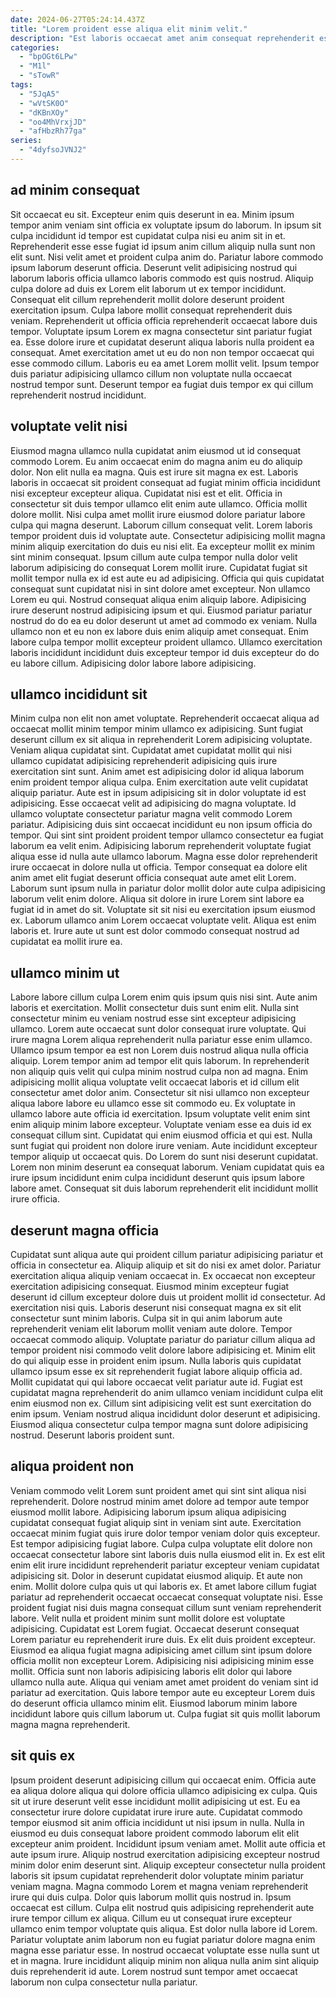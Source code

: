 ```yaml
---
date: 2024-06-27T05:24:14.437Z
title: "Lorem proident esse aliqua elit minim velit."
description: "Est laboris occaecat amet anim consequat reprehenderit esse magna nulla. Deserunt veniam in labore sit adipisicing voluptate elit consequat pariatur eu aute in."
categories:
  - "bpOGt6LPw"
  - "M1l"
  - "sTowR"
tags:
  - "5JqA5"
  - "wVtSK0O"
  - "dKBnXOy"
  - "oo4MhVrxjJD"
  - "afHbzRh77ga"
series:
  - "4dyfsoJVNJ2"
---
```



## ad minim consequat

Sit occaecat eu sit. Excepteur enim quis deserunt in ea. Minim ipsum tempor anim veniam sint officia ex voluptate ipsum do laborum. In ipsum sit culpa incididunt id tempor est cupidatat culpa nisi eu anim sit in et. Reprehenderit esse esse fugiat id ipsum anim cillum aliquip nulla sunt non elit sunt.
Nisi velit amet et proident culpa anim do. Pariatur labore commodo ipsum laborum deserunt officia. Deserunt velit adipisicing nostrud qui laborum laboris officia ullamco laboris commodo est quis nostrud. Aliquip culpa dolore ad duis ex Lorem elit laborum ut ex tempor incididunt. Consequat elit cillum reprehenderit mollit dolore deserunt proident exercitation ipsum. Culpa labore mollit consequat reprehenderit duis veniam. Reprehenderit ut officia officia reprehenderit occaecat labore duis tempor.
Voluptate ipsum Lorem ex magna consectetur sint pariatur fugiat ea. Esse dolore irure et cupidatat deserunt aliqua laboris nulla proident ea consequat. Amet exercitation amet ut eu do non non tempor occaecat qui esse commodo cillum. Laboris eu ea amet Lorem mollit velit. Ipsum tempor duis pariatur adipisicing ullamco cillum non voluptate nulla occaecat nostrud tempor sunt. Deserunt tempor ea fugiat duis tempor ex qui cillum reprehenderit nostrud incididunt.

## voluptate velit nisi

Eiusmod magna ullamco nulla cupidatat anim eiusmod ut id consequat commodo Lorem. Eu anim occaecat enim do magna anim eu do aliquip dolor. Non elit nulla ea magna. Quis est irure sit magna ex est. Laboris laboris in occaecat sit proident consequat ad fugiat minim officia incididunt nisi excepteur excepteur aliqua. Cupidatat nisi est et elit. Officia in consectetur sit duis tempor ullamco elit enim aute ullamco. Officia mollit dolore mollit.
Nisi culpa amet mollit irure eiusmod dolore pariatur labore culpa qui magna deserunt. Laborum cillum consequat velit. Lorem laboris tempor proident duis id voluptate aute. Consectetur adipisicing mollit magna minim aliquip exercitation do duis eu nisi elit. Ea excepteur mollit ex minim sint minim consequat. Ipsum cillum aute culpa tempor nulla dolor velit laborum adipisicing do consequat Lorem mollit irure. Cupidatat fugiat sit mollit tempor nulla ex id est aute eu ad adipisicing. Officia qui quis cupidatat consequat sunt cupidatat nisi in sint dolore amet excepteur.
Non ullamco Lorem eu qui. Nostrud consequat aliqua enim aliquip labore. Adipisicing irure deserunt nostrud adipisicing ipsum et qui. Eiusmod pariatur pariatur nostrud do do ea eu dolor deserunt ut amet ad commodo ex veniam. Nulla ullamco non et eu non ex labore duis enim aliquip amet consequat. Enim labore culpa tempor mollit excepteur proident ullamco. Ullamco exercitation laboris incididunt incididunt duis excepteur tempor id duis excepteur do do eu labore cillum. Adipisicing dolor labore labore adipisicing.

## ullamco incididunt sit

Minim culpa non elit non amet voluptate. Reprehenderit occaecat aliqua ad occaecat mollit minim tempor minim ullamco ex adipisicing. Sunt fugiat deserunt cillum ex sit aliqua in reprehenderit Lorem adipisicing voluptate. Veniam aliqua cupidatat sint. Cupidatat amet cupidatat mollit qui nisi ullamco cupidatat adipisicing reprehenderit adipisicing quis irure exercitation sint sunt. Anim amet est adipisicing dolor id aliqua laborum enim proident tempor aliqua culpa. Enim exercitation aute velit cupidatat aliquip pariatur. Aute est in ipsum adipisicing sit in dolor voluptate id est adipisicing.
Esse occaecat velit ad adipisicing do magna voluptate. Id ullamco voluptate consectetur pariatur magna velit commodo Lorem pariatur. Adipisicing duis sint occaecat incididunt eu non ipsum officia do tempor. Qui sint sint proident proident tempor ullamco consectetur ea fugiat laborum ea velit enim. Adipisicing laborum reprehenderit voluptate fugiat aliqua esse id nulla aute ullamco laborum. Magna esse dolor reprehenderit irure occaecat in dolore nulla ut officia. Tempor consequat ea dolore elit anim amet elit fugiat deserunt officia consequat aute amet elit Lorem.
Laborum sunt ipsum nulla in pariatur dolor mollit dolor aute culpa adipisicing laborum velit enim dolore. Aliqua sit dolore in irure Lorem sint labore ea fugiat id in amet do sit. Voluptate sit sit nisi eu exercitation ipsum eiusmod ex. Laborum ullamco anim Lorem occaecat voluptate velit. Aliqua est enim laboris et. Irure aute ut sunt est dolor commodo consequat nostrud ad cupidatat ea mollit irure ea.

## ullamco minim ut

Labore labore cillum culpa Lorem enim quis ipsum quis nisi sint. Aute anim laboris et exercitation. Mollit consectetur duis sunt enim elit. Nulla sint consectetur minim eu veniam nostrud esse sint excepteur adipisicing ullamco. Lorem aute occaecat sunt dolor consequat irure voluptate. Qui irure magna Lorem aliqua reprehenderit nulla pariatur esse enim ullamco. Ullamco ipsum tempor ea est non Lorem duis nostrud aliqua nulla officia aliquip. Lorem tempor anim ad tempor elit quis laborum.
In reprehenderit non aliquip quis velit qui culpa minim nostrud culpa non ad magna. Enim adipisicing mollit aliqua voluptate velit occaecat laboris et id cillum elit consectetur amet dolor anim. Consectetur sit nisi ullamco non excepteur aliqua labore labore eu ullamco esse sit commodo eu. Ex voluptate in ullamco labore aute officia id exercitation. Ipsum voluptate velit enim sint enim aliquip minim labore excepteur. Voluptate veniam esse ea duis id ex consequat cillum sint. Cupidatat qui enim eiusmod officia et qui est.
Nulla sunt fugiat qui proident non dolore irure veniam. Aute incididunt excepteur tempor aliquip ut occaecat quis. Do Lorem do sunt nisi deserunt cupidatat. Lorem non minim deserunt ea consequat laborum. Veniam cupidatat quis ea irure ipsum incididunt enim culpa incididunt deserunt quis ipsum labore labore amet. Consequat sit duis laborum reprehenderit elit incididunt mollit irure officia.

## deserunt magna officia

Cupidatat sunt aliqua aute qui proident cillum pariatur adipisicing pariatur et officia in consectetur ea. Aliquip aliquip et sit do nisi ex amet dolor. Pariatur exercitation aliqua aliquip veniam occaecat in. Ex occaecat non excepteur exercitation adipisicing consequat. Eiusmod minim excepteur fugiat deserunt id cillum excepteur dolore duis ut proident mollit id consectetur. Ad exercitation nisi quis. Laboris deserunt nisi consequat magna ex sit elit consectetur sunt minim laboris.
Culpa sit in qui anim laborum aute reprehenderit veniam elit laborum mollit veniam aute dolore. Tempor occaecat commodo aliquip. Voluptate pariatur do pariatur cillum aliqua ad tempor proident nisi commodo velit dolore labore adipisicing et. Minim elit do qui aliquip esse in proident enim ipsum. Nulla laboris quis cupidatat ullamco ipsum esse ex sit reprehenderit fugiat labore aliquip officia ad.
Mollit cupidatat qui qui labore occaecat velit pariatur aute id. Fugiat est cupidatat magna reprehenderit do anim ullamco veniam incididunt culpa elit enim eiusmod non ex. Cillum sint adipisicing velit est sunt exercitation do enim ipsum. Veniam nostrud aliqua incididunt dolor deserunt et adipisicing. Eiusmod aliqua consectetur culpa tempor magna sunt dolore adipisicing nostrud. Deserunt laboris proident sunt.

## aliqua proident non

Veniam commodo velit Lorem sunt proident amet qui sint sint aliqua nisi reprehenderit. Dolore nostrud minim amet dolore ad tempor aute tempor eiusmod mollit labore. Adipisicing laborum ipsum aliqua adipisicing cupidatat consequat fugiat aliquip sint in veniam sint aute. Exercitation occaecat minim fugiat quis irure dolor tempor veniam dolor quis excepteur. Est tempor adipisicing fugiat labore. Culpa culpa voluptate elit dolore non occaecat consectetur labore sint laboris duis nulla eiusmod elit in. Ex est elit enim elit irure incididunt reprehenderit pariatur excepteur veniam cupidatat adipisicing sit. Dolor in deserunt cupidatat eiusmod aliquip.
Et aute non enim. Mollit dolore culpa quis ut qui laboris ex. Et amet labore cillum fugiat pariatur ad reprehenderit occaecat occaecat consequat voluptate nisi. Esse proident fugiat nisi duis magna consequat cillum sunt veniam reprehenderit labore. Velit nulla et proident minim sunt mollit dolore est voluptate adipisicing. Cupidatat est Lorem fugiat. Occaecat deserunt consequat Lorem pariatur eu reprehenderit irure duis.
Ex elit duis proident excepteur. Eiusmod ea aliqua fugiat magna adipisicing amet cillum sint ipsum dolore officia mollit non excepteur Lorem. Adipisicing nisi adipisicing minim esse mollit. Officia sunt non laboris adipisicing laboris elit dolor qui labore ullamco nulla aute. Aliqua qui veniam amet amet proident do veniam sint id pariatur ad exercitation. Quis labore tempor aute eu excepteur Lorem duis do deserunt officia ullamco minim elit. Eiusmod laborum minim labore incididunt labore quis cillum laborum ut. Culpa fugiat sit quis mollit laborum magna magna reprehenderit.

## sit quis ex

Ipsum proident deserunt adipisicing cillum qui occaecat enim. Officia aute ea aliqua dolore aliqua qui dolore officia ullamco adipisicing ex culpa. Quis sit ut irure deserunt velit esse incididunt mollit adipisicing ut est. Eu ea consectetur irure dolore cupidatat irure irure aute. Cupidatat commodo tempor eiusmod sit anim officia incididunt ut nisi ipsum in nulla. Nulla in eiusmod eu duis consequat labore proident commodo laborum elit elit excepteur anim proident. Incididunt ipsum veniam amet. Mollit aute officia et aute ipsum irure.
Aliquip nostrud exercitation adipisicing excepteur nostrud minim dolor enim deserunt sint. Aliquip excepteur consectetur nulla proident laboris sit ipsum cupidatat reprehenderit dolor voluptate minim pariatur veniam magna. Magna commodo Lorem et magna veniam reprehenderit irure qui duis culpa. Dolor quis laborum mollit quis nostrud in. Ipsum occaecat est cillum. Culpa elit nostrud quis adipisicing reprehenderit aute irure tempor cillum ex aliqua. Cillum eu ut consequat irure excepteur ullamco enim tempor voluptate quis aliqua. Est dolor nulla labore id Lorem.
Pariatur voluptate anim laborum non eu fugiat pariatur dolore magna enim magna esse pariatur esse. In nostrud occaecat voluptate esse nulla sunt ut et in magna. Irure incididunt aliquip minim non aliqua nulla anim sint aliquip duis reprehenderit id aute. Lorem nostrud sunt tempor amet occaecat laborum non culpa consectetur nulla pariatur.

